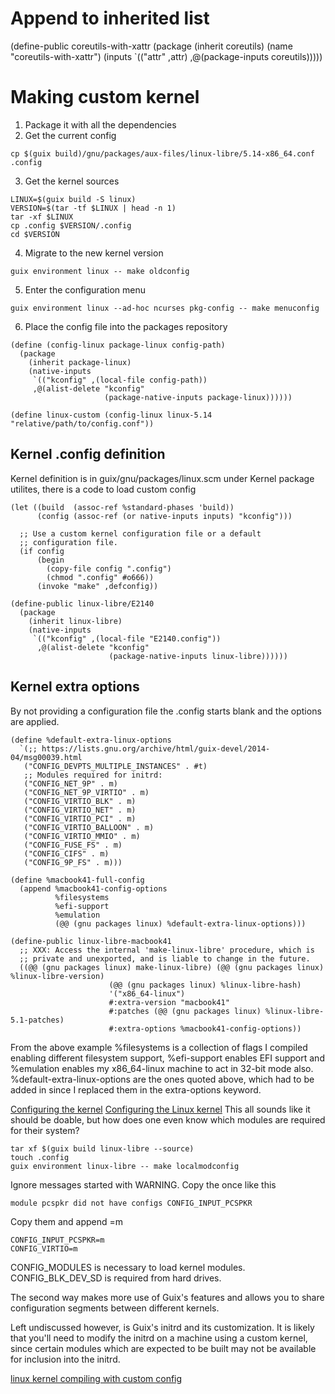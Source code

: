 # Append to inherited list
(define-public coreutils-with-xattr
  (package
    (inherit coreutils)
    (name "coreutils-with-xattr")
    (inputs `(("attr"  ,attr)
	      ,@(package-inputs coreutils)))))

# Making custom kernel
1. Package it with all the dependencies
2. Get the current config
```
cp $(guix build)/gnu/packages/aux-files/linux-libre/5.14-x86_64.conf .config
```
3. Get the kernel sources
```
LINUX=$(guix build -S linux)
VERSION=$(tar -tf $LINUX | head -n 1)
tar -xf $LINUX
cp .config $VERSION/.config
cd $VERSION
```
4. Migrate to the new kernel version
```
guix environment linux -- make oldconfig
```
5. Enter the configuration menu
```
guix environment linux --ad-hoc ncurses pkg-config -- make menuconfig
```
6. Place the config file into the packages repository
```
(define (config-linux package-linux config-path)
  (package
    (inherit package-linux)
    (native-inputs
     `(("kconfig" ,(local-file config-path))
     ,@(alist-delete "kconfig"
                     (package-native-inputs package-linux))))))

(define linux-custom (config-linux linux-5.14 "relative/path/to/config.conf"))
```
## Kernel .config definition
Kernel definition is in guix/gnu/packages/linux.scm under Kernel package utilites, there is a code to load custom config
```
(let ((build  (assoc-ref %standard-phases 'build))
      (config (assoc-ref (or native-inputs inputs) "kconfig")))

  ;; Use a custom kernel configuration file or a default
  ;; configuration file.
  (if config
      (begin
        (copy-file config ".config")
        (chmod ".config" #o666))
      (invoke "make" ,defconfig))
```

```
(define-public linux-libre/E2140
  (package
    (inherit linux-libre)
    (native-inputs
     `(("kconfig" ,(local-file "E2140.config"))
      ,@(alist-delete "kconfig"
                      (package-native-inputs linux-libre))))))
```
## Kernel extra options
By not providing a configuration file the .config starts blank and the options are applied.

```
(define %default-extra-linux-options
  `(;; https://lists.gnu.org/archive/html/guix-devel/2014-04/msg00039.html
   ("CONFIG_DEVPTS_MULTIPLE_INSTANCES" . #t)
   ;; Modules required for initrd:
   ("CONFIG_NET_9P" . m)
   ("CONFIG_NET_9P_VIRTIO" . m)
   ("CONFIG_VIRTIO_BLK" . m)
   ("CONFIG_VIRTIO_NET" . m)
   ("CONFIG_VIRTIO_PCI" . m)
   ("CONFIG_VIRTIO_BALLOON" . m)
   ("CONFIG_VIRTIO_MMIO" . m)
   ("CONFIG_FUSE_FS" . m)
   ("CONFIG_CIFS" . m)
   ("CONFIG_9P_FS" . m)))
```

```
(define %macbook41-full-config
  (append %macbook41-config-options
          %filesystems
          %efi-support
          %emulation
          (@@ (gnu packages linux) %default-extra-linux-options)))

(define-public linux-libre-macbook41
  ;; XXX: Access the internal 'make-linux-libre' procedure, which is
  ;; private and unexported, and is liable to change in the future.
  ((@@ (gnu packages linux) make-linux-libre) (@@ (gnu packages linux) %linux-libre-version)
                      (@@ (gnu packages linux) %linux-libre-hash)
                      '("x86_64-linux")
                      #:extra-version "macbook41"
                      #:patches (@@ (gnu packages linux) %linux-libre-5.1-patches)
                      #:extra-options %macbook41-config-options))
```

From the above example %filesystems is a collection of flags I compiled enabling different filesystem support, %efi-support enables EFI support and %emulation enables my x86_64-linux machine to act in 32-bit mode also. %default-extra-linux-options are the ones quoted above, which had to be added in since I replaced them in the extra-options keyword.

[Configuring the kernel](https://www.kernel.org/doc/html/latest/admin-guide/README.html?highlight=localmodconfig)
[Configuring the Linux kernel](https://wiki.gentoo.org/wiki/Handbook:AMD64/Installation/Kernel)
This all sounds like it should be doable, but how does one even know which modules are required for their system?
```
tar xf $(guix build linux-libre --source)
touch .config
guix environment linux-libre -- make localmodconfig
```
Ignore messages started with WARNING.
Copy the once like this
```
module pcspkr did not have configs CONFIG_INPUT_PCSPKR
```

Copy them and append =m
```
CONFIG_INPUT_PCSPKR=m
CONFIG_VIRTIO=m
```

CONFIG_MODULES is necessary to load kernel modules.
CONFIG_BLK_DEV_SD is required from hard drives.

The second way  makes more use of Guix's features and allows you to share configuration segments between different kernels.

Left undiscussed however, is Guix's initrd and its customization. It is likely that you'll need to modify the initrd on a machine using a custom kernel, since certain modules which are expected to be built may not be available for inclusion into the initrd.

[linux kernel compiling with custom config](https://gitlab.com/nonguix/nonguix/-/issues/42)
